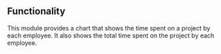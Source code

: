 Functionality
-
This module provides a chart that shows the time spent on a project by each employee.
It also shows the total time spent on the project by each employee.
